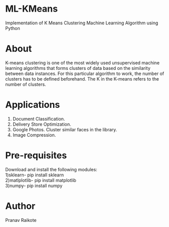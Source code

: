 # ML-KMeans
Implementation of K Means Clustering Machine Learning Algorithm using Python

# About
K-means clustering is one of the most widely used unsupervised machine learning algorithms that forms clusters of data based on the similarity between data instances. For this particular algorithm to work, the number of clusters has to be defined beforehand. The K in the K-means refers to the number of clusters.
 
# Applications 
1) Document Classification. <br>
2) Delivery Store Optimization.<br>
3) Google Photos. Cluster similar faces in the library. <br>
4) Image Compression. <br>

# Pre-requisites
Download and install the following modules: <br> 
1)sklearn- pip install sklearn <br>
2)matlplotlib- pip install matplotlib <br>
3)numpy- pip install numpy <br>

# Author
Pranav Raikote

